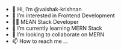 - 👋 Hi, I’m @vaishak-krishnan
- 👀 I’m interested in Frontend Development
- 👩‍💻 MEAN Stack Developer
- 🌱 I’m currently learning MERN Stack
- 💞️ I’m looking to collaborate on MERN
- 📫 How to reach me ...

<!---
vaishak-krishnan/vaishak-krishnan is a ✨ special ✨ repository because its `README.md` (this file) appears on your GitHub profile.
You can click the Preview link to take a look at your changes.
--->
